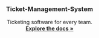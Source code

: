 <div align="center">
  <h3 align="center">Ticket-Management-System</h3>

  <p align="center">
    Ticketing software for every team.
    <br />
    <a href="https://github.com/tirthshah-coder/ticket-management-system"><strong>Explore the docs »</strong></a>
    <br />
    <br />
  </p>
</div>
